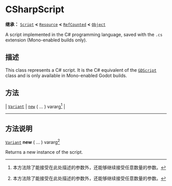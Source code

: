 <!-- ⚠ 请勿编辑本文件 ⚠ -->
<!-- 本文档使用脚本从 WeDot 引擎源码仓库生成。 -->
<!-- 生成脚本：https://github.com/WeDot-Engine/WeDot/tree/4.3/doc/tools/make_md.py； -->
<!-- 原文件：https://github.com/WeDot-Engine/WeDot/tree/4.3/modules/mono/doc_classes/CSharpScript.xml。 -->

<div id="_class_csharpscript"></div>

# CSharpScript

**继承：** [`Script`](class_script.md) **<** [`Resource`](class_resource.md) **<** [`RefCounted`](class_refcounted.md) **<** [`Object`](class_object.md)

A script implemented in the C# programming language, saved with the `.cs` extension (Mono-enabled builds only).

## 描述

This class represents a C# script. It is the C# equivalent of the [`GDScript`](class_gdscript.md) class and is only available in Mono-enabled Godot builds.

## 方法

| [`Variant`](class_variant.md) | [`new`](#class_csharpscript_method_new) ( ... ) vararg[^vararg] |

<!-- rst-class:: classref-section-separator -->

---

## 方法说明

<div id="_class_csharpscript_method_new"></div>

[`Variant`](class_variant.md) **new** ( ... ) vararg[^vararg]<div id="class_csharpscript_method_new"></div>

Returns a new instance of the script.

[^virtual]: 本方法通常需要用户覆盖才能生效。
[^const]: 本方法无副作用，不会修改该实例的任何成员变量。
[^vararg]: 本方法除了能接受在此处描述的参数外，还能够继续接受任意数量的参数。
[^constructor]: 本方法用于构造某个类型。
[^static]: 调用本方法无需实例，可直接使用类名进行调用。
[^operator]: 本方法描述的是使用本类型作为左操作数的有效运算符。
[^bitfield]: 这个值是由下列位标志构成位掩码的整数。
[^void]: 无返回值。
